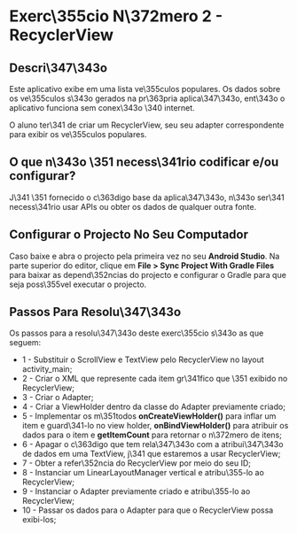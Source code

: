 # Exerc\355cio N\372mero 2  - RecyclerView
  
## Descri\347\343o  
Este aplicativo exibe em uma lista ve\355culos populares. Os dados sobre os ve\355culos s\343o gerados na pr\363pria aplica\347\343o, ent\343o o aplicativo funciona sem conex\343o \340 internet.

O aluno ter\341 de criar um RecyclerView, seu seu adapter correspondente para exibir os ve\355culos populares.

## O que n\343o \351 necess\341rio codificar e/ou configurar?
J\341 \351 fornecido o c\363digo base da aplica\347\343o, n\343o ser\341 necess\341rio usar APIs ou obter os dados de qualquer outra fonte.

## Configurar o Projecto No Seu Computador
Caso baixe e abra o projecto pela primeira vez no seu **Android Studio**. Na parte superior do editor, clique em **File > Sync Project With Gradle Files** para baixar as depend\352ncias do projecto e configurar o Gradle para que seja poss\355vel executar o projecto.

## Passos Para Resolu\347\343o
Os passos para a resolu\347\343o deste exerc\355cio s\343o as que seguem:

 - 1 - Substituir o ScrollView e TextView pelo RecyclerView no layout activity_main;
 - 2 - Criar o XML que represente cada item gr\341fico que \351 exibido no RecyclerView;
 - 3 - Criar o Adapter;
 - 4 - Criar a ViewHolder dentro da classe do Adapter previamente criado;
- 5 - Implementar os m\351todos **onCreateViewHolder()** para inflar um item e guard\341-lo no view holder, **onBindViewHolder()** para atribuir os dados para o item e **getItemCount** para retornar o n\372mero de itens;
- 6 - Apagar o c\363digo que tem rela\347\343o com a atribui\347\343o de dados em uma TextView, j\341 que estaremos a usar RecyclerView;
- 7 - Obter a refer\352ncia do RecyclerView por meio do seu ID;
- 8 - Instanciar um LinearLayoutManager vertical e atribu\355-lo ao RecyclerView;
- 9 - Instanciar o Adapter previamente criado e atribu\355-lo ao RecyclerView;
- 10 - Passar os dados para o Adapter para que o RecyclerView possa exibi-los;
